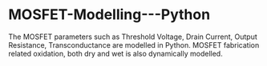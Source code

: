 # MOSFET-Modelling---Python
The MOSFET parameters such as Threshold Voltage, Drain Current, Output Resistance, Transconductance are modelled in Python.
MOSFET fabrication related oxidation, both dry and wet is also dynamically modelled.
